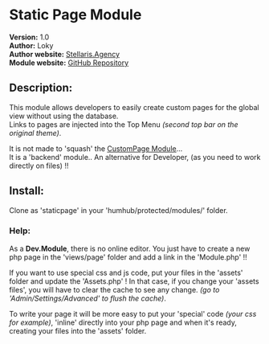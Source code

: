 # Static Page Module
__Version:__ 1.0  
__Author:__ Loky  
__Author website:__ [Stellaris.Agency](http://stellaris.agency)  
__Module website:__ [GitHub Repository](https://github.com/StellarisAgency/humhub-modules-staticpage)

## Description:
This module allows developers to easily create custom pages for the global view without using the database.  
Links to pages are injected into the Top Menu _(second top bar on the original theme)_.

It is not made to 'squash' the [CustomPage Module](https://github.com/humhub/humhub-modules-custom-pages)...  
It is a 'backend' module.. An alternative for Developer, (as you need to work directly on files) !!

## Install: 
Clone as 'staticpage' in your 'humhub/protected/modules/' folder.

### Help:
As a __Dev.Module__, there is no online editor.
You just have to create a new php page in the 'views/page' folder and add a link in the 'Module.php' !!

If you want to use special css and js code, put your files in the 'assets' folder and update the 'Assets.php' !
In that case, if you change your 'assets files', you will have to clear the cache to see any change. _(go to 'Admin/Settings/Advanced' to flush the cache)_.

To write your page it will be more easy to put your 'special' code _(your css for example)_, 'inline' directly into your php page and when it's ready, creating your files into the 'assets' folder.
